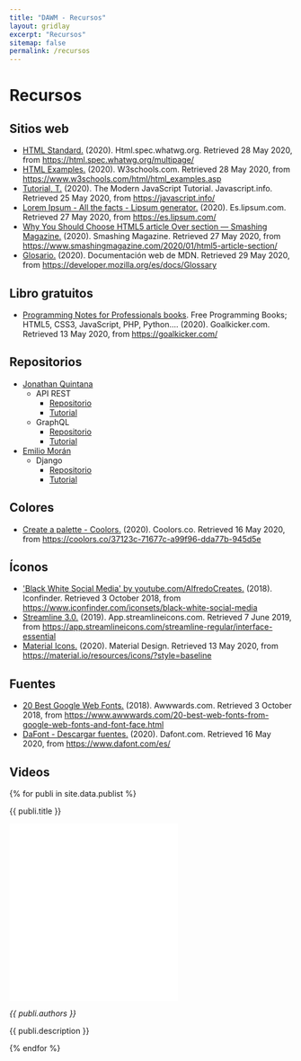 ```yaml
---
title: "DAWM - Recursos"
layout: gridlay
excerpt: "Recursos"
sitemap: false
permalink: /recursos
---
```


# Recursos

## Sitios web

- [HTML Standard.](https://html.spec.whatwg.org/multipage/) (2020). Html.spec.whatwg.org. Retrieved 28 May 2020, from https://html.spec.whatwg.org/multipage/
- [HTML Examples.](https://www.w3schools.com/html/html_examples.asp) (2020). W3schools.com. Retrieved 28 May 2020, from https://www.w3schools.com/html/html_examples.asp
- [Tutorial, T.](https://javascript.info/) (2020). The Modern JavaScript Tutorial. Javascript.info. Retrieved 25 May 2020, from https://javascript.info/
- [Lorem Ipsum - All the facts - Lipsum generator.](https://es.lipsum.com/) (2020). Es.lipsum.com. Retrieved 27 May 2020, from https://es.lipsum.com/
- [Why You Should Choose HTML5 article Over section — Smashing Magazine.](https://www.smashingmagazine.com/2020/01/html5-article-section/) (2020). Smashing Magazine. Retrieved 27 May 2020, from https://www.smashingmagazine.com/2020/01/html5-article-section/
- [Glosario.](https://developer.mozilla.org/es/docs/Glossary) (2020). Documentación web de MDN. Retrieved 29 May 2020, from https://developer.mozilla.org/es/docs/Glossary

## Libro gratuitos

- [Programming Notes for Professionals books](https://goalkicker.com/). Free Programming Books; HTML5, CSS3, JavaScript, PHP, Python.... (2020). Goalkicker.com. Retrieved 13 May 2020, from https://goalkicker.com/

## Repositorios
   - [Jonathan Quintana](https://github.com/jquintanas?tab=repositories)
      - API REST
        - [Repositorio](https://github.com/jquintanas/api-rest)
        - [Tutorial](contenidos/tutoriales/REST.pdf)
      - GraphQL
        - [Repositorio](https://github.com/jquintanas/graphql-DAW)
        - [Tutorial](contenidos/tutoriales/GraphQL.pdf)
   - [Emilio Morán](https://github.com/emiliomoran)
      - Django
        - [Repositorio](https://github.com/emiliomoran/Django_DAW_2S_2019)
        - [Tutorial](contenidos/tutoriales/Django.pdf)

## Colores
  - [Create a palette - Coolors.](https://coolors.co/37123c-71677c-a99f96-dda77b-945d5e) (2020). Coolors.co. Retrieved 16 May 2020, from https://coolors.co/37123c-71677c-a99f96-dda77b-945d5e
 
## Íconos
  - ['Black White Social Media' by youtube.com/AlfredoCreates.](https://www.iconfinder.com/iconsets/black-white-social-media) (2018). Iconfinder. Retrieved 3 October 2018, from https://www.iconfinder.com/iconsets/black-white-social-media
  - [Streamline 3.0.](https://app.streamlineicons.com/streamline-regular/interface-essential) (2019). App.streamlineicons.com. Retrieved 7 June 2019, from https://app.streamlineicons.com/streamline-regular/interface-essential
  - [Material Icons.](https://material.io/resources/icons/?style=baseline) (2020). Material Design. Retrieved 13 May 2020, from https://material.io/resources/icons/?style=baseline

## Fuentes
  - [20 Best Google Web Fonts.](https://www.awwwards.com/20-best-web-fonts-from-google-web-fonts-and-font-face.html) (2018). Awwwards.com. Retrieved 3 October 2018, from https://www.awwwards.com/20-best-web-fonts-from-google-web-fonts-and-font-face.html
  - [DaFont - Descargar fuentes.](https://www.dafont.com/es/) (2020). Dafont.com. Retrieved 16 May 2020, from https://www.dafont.com/es/

## Videos

{% for publi in site.data.publist %}
<div class="row">
 <div class="col-sm-6 clearfix">
  <div class="well">
   <p><pubtit>{{ publi.title }}</pubtit></p>
   <iframe width="auto" height="315" src="{{ publi.link.url }}" frameborder="0" allow="accelerometer; autoplay; encrypted-media; gyroscope; picture-in-picture" allowfullscreen></iframe>
   <p><em>{{ publi.authors }}</em></p>
   <p> {{ publi.description }}</p>
 </div>
</div>
{% endfor %}

<p> &nbsp; </p>
